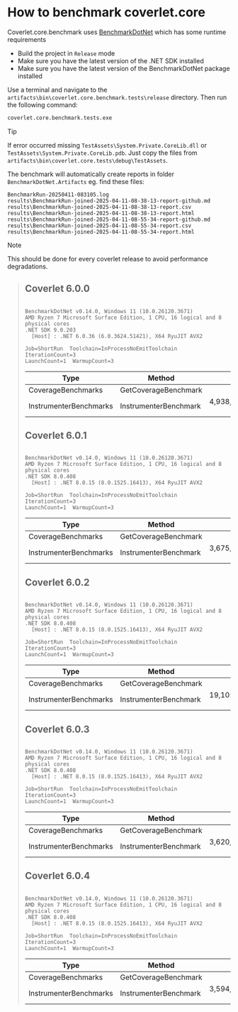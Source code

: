 # How to benchmark coverlet.core

Coverlet.core.benchmark uses [BenchmarkDotNet](https://github.com/dotnet/BenchmarkDotNet) which has some runtime requirements

- Build the project in `Release` mode
- Make sure you have the latest version of the .NET SDK installed
- Make sure you have the latest version of the BenchmarkDotNet package installed

Use a terminal and navigate to the `artifacts\bin\coverlet.core.benchmark.tests\release` directory. Then run the following command:

```bash
coverlet.core.benchmark.tests.exe
```
> [!TIP]
> If error occurred missing `TestAssets\System.Private.CoreLib.dll` or `TestAssets\System.Private.CoreLib.pdb`.
> Just copy the files from `artifacts\bin\coverlet.core.tests\debug\TestAssets`.

The benchmark will automatically create reports in folder `BenchmarkDotNet.Artifacts` eg. find these files:

```
BenchmarkRun-20250411-083105.log
results\BenchmarkRun-joined-2025-04-11-08-38-13-report-github.md
results\BenchmarkRun-joined-2025-04-11-08-38-13-report.csv
results\BenchmarkRun-joined-2025-04-11-08-38-13-report.html
results\BenchmarkRun-joined-2025-04-11-08-55-34-report-github.md
results\BenchmarkRun-joined-2025-04-11-08-55-34-report.csv
results\BenchmarkRun-joined-2025-04-11-08-55-34-report.html
```

> [!NOTE]
> This should be done for every coverlet release to avoid performance degradations.


<blockquote>

## Coverlet 6.0.0

```

BenchmarkDotNet v0.14.0, Windows 11 (10.0.26120.3671)
AMD Ryzen 7 Microsoft Surface Edition, 1 CPU, 16 logical and 8 physical cores
.NET SDK 9.0.203
  [Host] : .NET 6.0.36 (6.0.3624.51421), X64 RyuJIT AVX2

Job=ShortRun  Toolchain=InProcessNoEmitToolchain  IterationCount=3  
LaunchCount=1  WarmupCount=3  

```
| Type                   | Method                | Mean                | Error              | StdDev            | Gen0        | Gen1        | Gen2      | Allocated    |
|----------------------- |---------------------- |--------------------:|-------------------:|------------------:|------------:|------------:|----------:|-------------:|
| CoverageBenchmarks     | GetCoverageBenchmark  |            46.42 ns |           1.670 ns |          0.092 ns |      0.0612 |           - |         - |        128 B |
| InstrumenterBenchmarks | InstrumenterBenchmark | 4,938,713,766.67 ns | 767,760,955.034 ns | 42,083,568.809 ns | 857000.0000 | 109000.0000 | 2000.0000 | 2879633880 B |

## Coverlet 6.0.1

```

BenchmarkDotNet v0.14.0, Windows 11 (10.0.26120.3671)
AMD Ryzen 7 Microsoft Surface Edition, 1 CPU, 16 logical and 8 physical cores
.NET SDK 8.0.408
  [Host] : .NET 8.0.15 (8.0.1525.16413), X64 RyuJIT AVX2

Job=ShortRun  Toolchain=InProcessNoEmitToolchain  IterationCount=3  
LaunchCount=1  WarmupCount=3  

```
| Type                   | Method                | Mean                | Error              | StdDev            | Gen0        | Gen1       | Gen2      | Allocated    |
|----------------------- |---------------------- |--------------------:|-------------------:|------------------:|------------:|-----------:|----------:|-------------:|
| CoverageBenchmarks     | GetCoverageBenchmark  |            48.14 ns |           8.681 ns |          0.476 ns |      0.0612 |          - |         - |        128 B |
| InstrumenterBenchmarks | InstrumenterBenchmark | 3,675,771,933.33 ns | 874,256,026.013 ns | 47,920,923.025 ns | 789000.0000 | 97000.0000 | 2000.0000 | 2864466608 B |

## Coverlet 6.0.2

```

BenchmarkDotNet v0.14.0, Windows 11 (10.0.26120.3671)
AMD Ryzen 7 Microsoft Surface Edition, 1 CPU, 16 logical and 8 physical cores
.NET SDK 8.0.408
  [Host] : .NET 8.0.15 (8.0.1525.16413), X64 RyuJIT AVX2

Job=ShortRun  Toolchain=InProcessNoEmitToolchain  IterationCount=3  
LaunchCount=1  WarmupCount=3  

```
| Type                   | Method                | Mean                 | Error               | StdDev             | Gen0        | Gen1        | Gen2      | Allocated    |
|----------------------- |---------------------- |---------------------:|--------------------:|-------------------:|------------:|------------:|----------:|-------------:|
| CoverageBenchmarks     | GetCoverageBenchmark  |             46.20 ns |            12.15 ns |           0.666 ns |      0.0612 |           - |         - |        128 B |
| InstrumenterBenchmarks | InstrumenterBenchmark | 19,105,224,033.33 ns | 4,450,103,671.99 ns | 243,925,199.451 ns | 867000.0000 | 130000.0000 | 2000.0000 | 3170097400 B |

## Coverlet 6.0.3

```

BenchmarkDotNet v0.14.0, Windows 11 (10.0.26120.3671)
AMD Ryzen 7 Microsoft Surface Edition, 1 CPU, 16 logical and 8 physical cores
.NET SDK 8.0.408
  [Host] : .NET 8.0.15 (8.0.1525.16413), X64 RyuJIT AVX2

Job=ShortRun  Toolchain=InProcessNoEmitToolchain  IterationCount=3  
LaunchCount=1  WarmupCount=3  

```
| Type                   | Method                | Mean                | Error              | StdDev            | Gen0        | Gen1       | Gen2      | Allocated    |
|----------------------- |---------------------- |--------------------:|-------------------:|------------------:|------------:|-----------:|----------:|-------------:|
| CoverageBenchmarks     | GetCoverageBenchmark  |            47.32 ns |           4.246 ns |          0.233 ns |      0.0612 |          - |         - |        128 B |
| InstrumenterBenchmarks | InstrumenterBenchmark | 3,620,665,600.00 ns | 580,611,812.738 ns | 31,825,292.772 ns | 775000.0000 | 91000.0000 | 2000.0000 | 2798558288 B |

## Coverlet 6.0.4

```

BenchmarkDotNet v0.14.0, Windows 11 (10.0.26120.3671)
AMD Ryzen 7 Microsoft Surface Edition, 1 CPU, 16 logical and 8 physical cores
.NET SDK 8.0.408
  [Host] : .NET 8.0.15 (8.0.1525.16413), X64 RyuJIT AVX2

Job=ShortRun  Toolchain=InProcessNoEmitToolchain  IterationCount=3  
LaunchCount=1  WarmupCount=3  

```
| Type                   | Method                | Mean                | Error              | StdDev            | Gen0        | Gen1       | Gen2      | Allocated    |
|----------------------- |---------------------- |--------------------:|-------------------:|------------------:|------------:|-----------:|----------:|-------------:|
| CoverageBenchmarks     | GetCoverageBenchmark  |            43.59 ns |           9.890 ns |          0.542 ns |      0.0612 |          - |         - |        128 B |
| InstrumenterBenchmarks | InstrumenterBenchmark | 3,594,263,533.33 ns | 193,126,202.387 ns | 10,585,898.871 ns | 776000.0000 | 97000.0000 | 2000.0000 | 2798557560 B |


</blockquote>
